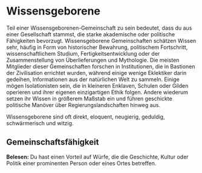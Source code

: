 # Wissensgeborene
Teil einer Wissensgeborenen-Gemeinschaft zu sein bedeutet, dass du aus einer Gesellschaft stammst, die starke akademische oder politische Fähigkeiten bevorzugt.
Wissensgeborene Gemeinschaften schätzen Wissen sehr, häufig in Form von historischer Bewahrung, politischem Fortschritt, wissenschaftlichem Studium, Fertigkeitsentwicklung oder der Zusammenstellung von Überlieferungen und Mythologie.
Die meisten Mitglieder dieser Gemeinschaften forschen in Institutionen, die in Bastionen der Zivilisation errichtet wurden, während einige wenige Eklektiker darin gedeihen, Informationen aus der natürlichen Welt zu sammeln.
Einige mögen Isolationisten sein, die in kleineren Enklaven, Schulen oder Gilden operieren und ihrer eigenen einzigartigen Ethik folgen.
Andere wiederum setzen ihr Wissen in größerem Maßstab ein und führen geschickte politische Manöver über Regierungslandschaften hinweg aus.

Wissensgeborene sind oft direkt, eloquent, neugierig, geduldig, schwärmerisch und witzig.

## Gemeinschaftsfähigkeit
**Belesen:** Du hast einen Vorteil auf Würfe, die die Geschichte, Kultur oder Politik einer prominenten Person oder eines Ortes betreffen.
